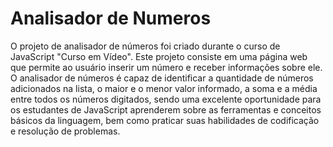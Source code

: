 # Analisador de Numeros
O projeto de analisador de números foi criado durante o curso de JavaScript "Curso em Vídeo". Este projeto consiste em uma página web que permite ao usuário inserir um número e receber informações sobre ele.
O analisador de números é capaz de identificar a quantidade de números adicionados na lista, o maior e o menor valor informado, a soma e a média entre todos os números digitados, sendo uma excelente oportunidade para os estudantes de JavaScript aprenderem sobre as ferramentas e conceitos básicos da linguagem, bem como praticar suas habilidades de codificação e resolução de problemas.
